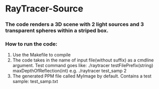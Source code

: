 # RayTracer-Source

### The code renders a 3D scene with 2 light sources and 3 transparent spheres within a striped box. 

### How to run the code:
1. Use the Makefile to compile
2. The code takes in the name of input file(without suffix) as a cmdline argument. 
   Test command goes like:
   ./raytracer testFilePrefix(string) maxDepthOfReflection(int)
   e.g. ./raytracer  test_samp  2
3. The generated PPM file called MyImage by default.
    Contains a test sample: test_samp.txt

